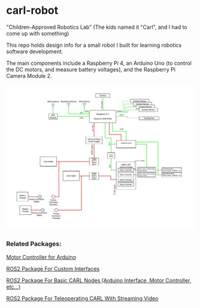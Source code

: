 # carl-robot

"Children-Approved Robotics Lab" (The kids named it "Carl", and I had to come up with something)

This repo holds design info for a small robot I built for learning robotics software development.  

The main components include a Raspberry Pi 4, an Arduino Uno (to control the DC motors, and measure battery voltages), and the Raspberry Pi Camera Module 2.

![block diagram](https://github.com/mjs161803/carl-robot/blob/main/carl%20block%20diagram.jpg)

### Related Packages:
[Motor Controller for Arduino](https://github.com/mjs161803/arduino-dual-motor-controller)

[ROS2 Package For Custom Interfaces](https://github.com/mjs161803/carl_interfaces)

[ROS2 Package For Basic CARL Nodes (Arduino Interface, Motor Controller, etc...)](https://github.com/mjs161803/carl-ros2foxy-baseline)

[ROS2 Package For Teleoperating CARL With Streaming Video](https://github.com/mjs161803/carl_cv)


